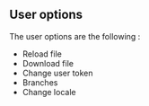 
## User options

The user options are the following :

- Reload file
- Download file
- Change user token
- Branches
- Change locale
